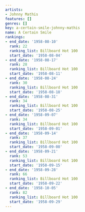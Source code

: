 ```yaml
---
artists:
- Johnny Mathis
features: []
genres: []
key: a-certain-smile-johnny-mathis
name: A Certain Smile
rankings:
- end_date: '1958-08-10'
  rank: 22
  ranking_list: Billboard Hot 100
  start_date: '1958-08-04'
- end_date: '1958-08-17'
  rank: 28
  ranking_list: Billboard Hot 100
  start_date: '1958-08-11'
- end_date: '1958-08-24'
  rank: 30
  ranking_list: Billboard Hot 100
  start_date: '1958-08-18'
- end_date: '1958-08-31'
  rank: 34
  ranking_list: Billboard Hot 100
  start_date: '1958-08-25'
- end_date: '1958-09-07'
  rank: 34
  ranking_list: Billboard Hot 100
  start_date: '1958-09-01'
- end_date: '1958-09-14'
  rank: 37
  ranking_list: Billboard Hot 100
  start_date: '1958-09-08'
- end_date: '1958-09-21'
  rank: 53
  ranking_list: Billboard Hot 100
  start_date: '1958-09-15'
- end_date: '1958-09-28'
  rank: 66
  ranking_list: Billboard Hot 100
  start_date: '1958-09-22'
- end_date: '1958-10-05'
  rank: 82
  ranking_list: Billboard Hot 100
  start_date: '1958-09-29'
---
```


